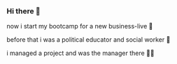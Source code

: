 ### Hi there 👋

now i start my bootcamp for a new business-live :partying_face:

before that i was a political educator and social worker :ferris_wheel:

i managed a project and was the manager there :running_woman:
